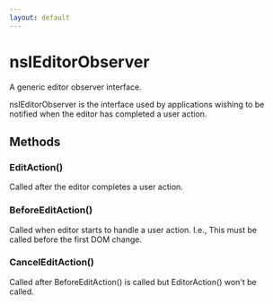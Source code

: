 ```yaml
---
layout: default
---
```


# nsIEditorObserver #
  
A generic editor observer interface.   
<P>  
nsIEditorObserver is the interface used by applications wishing to be notified  
when the editor has completed a user action.   
  
  

## Methods ##

### EditAction() ###
   
Called after the editor completes a user action.  
  

### BeforeEditAction() ###
  
Called when editor starts to handle a user action.  I.e., This must be  
called before the first DOM change.  
  

### CancelEditAction() ###
  
Called after BeforeEditAction() is called but EditorAction() won't be  
called.  
  

